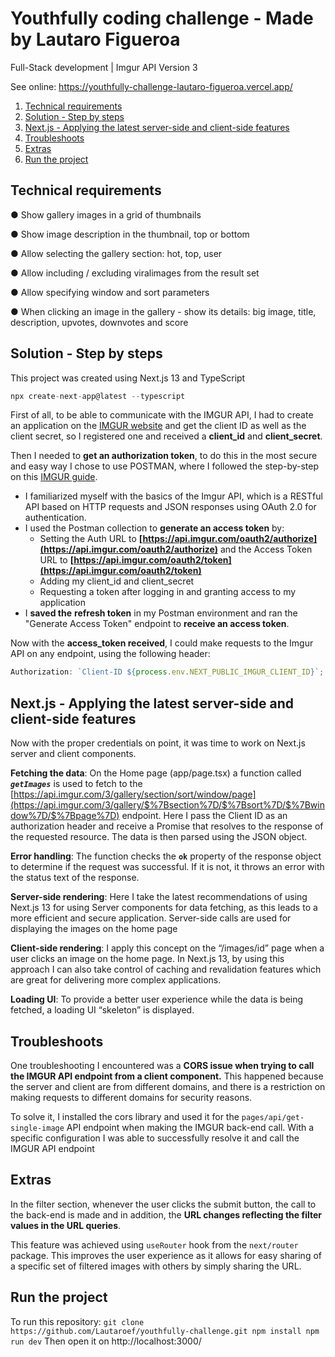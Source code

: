 # Youthfully coding challenge - Made by Lautaro Figueroa
Full-Stack development | Imgur API Version 3

See online: https://youthfully-challenge-lautaro-figueroa.vercel.app/

1. [Technical requirements](https://github.com/Lautaroef/youthfully-challenge/edit/main/README.md#technical-requirements)
2. [Solution - Step by steps](https://github.com/Lautaroef/youthfully-challenge/edit/main/README.md#solution---step-by-steps)
3. [Next.js - Applying the latest server-side and client-side features](https://github.com/Lautaroef/youthfully-challenge/edit/main/README.md#nextjs---applying-the-latest-server-side-and-client-side-features)
4. [Troubleshoots](https://github.com/Lautaroef/youthfully-challenge/edit/main/README.md#troubleshoots)
5. [Extras](https://github.com/Lautaroef/youthfully-challenge/edit/main/README.md#extras)
6. [Run the project](https://github.com/Lautaroef/youthfully-challenge/edit/main/README.md#run-the-project)


## Technical requirements

● Show gallery images in a grid of thumbnails

● Show image description in the thumbnail, top or bottom

● Allow selecting the gallery section: hot, top, user

● Allow including / excluding viralimages from the result set

● Allow specifying window and sort parameters

● When clicking an image in the gallery - show its details: big image, title, description, upvotes, downvotes and score

## Solution - Step by steps

This project was created using Next.js 13 and TypeScript

```jsx
npx create-next-app@latest --typescript
```

First of all, to be able to communicate with the IMGUR API, I had to create an application on the [IMGUR website](https://api.imgur.com/oauth2/addclient) and get the client ID as well as the client secret, so I registered one and received a **client_id** and **client_secret**.

Then I needed to **get an authorization token**, to do this in the most secure and easy way I chose to use POSTMAN, where I followed the step-by-step on this [IMGUR guide](https://apidocs.imgur.com/#intro).

- I familiarized myself with the basics of the Imgur API, which is a RESTful API based on HTTP requests and JSON responses using OAuth 2.0 for authentication.
- I used the Postman collection to **generate an access token** by:
  - Setting the Auth URL to **[https://api.imgur.com/oauth2/authorize](https://api.imgur.com/oauth2/authorize)**
    and the Access Token URL to **[https://api.imgur.com/oauth2/token](https://api.imgur.com/oauth2/token)**
  - Adding my client_id and client_secret
  - Requesting a token after logging in and granting access to my application
- I **saved the** **refresh token** in my Postman environment and ran the "Generate Access Token" endpoint to **receive an access token**.

Now with the **access_token received**, I could make requests to the Imgur API on any endpoint, using the following header:

```jsx
Authorization: `Client-ID ${process.env.NEXT_PUBLIC_IMGUR_CLIENT_ID}`;
```

## Next.js - Applying the latest server-side and client-side features

Now with the proper credentials on point, it was time to work on Next.js server and client components.

**Fetching the data**: On the Home page (app/page.tsx) a function called **_`getImages`_** is used to fetch to the [https://api.imgur.com/3/gallery/section/sort/window/page](https://api.imgur.com/3/gallery/$%7Bsection%7D/$%7Bsort%7D/$%7Bwindow%7D/$%7Bpage%7D) endpoint. Here I pass the Client ID as an authorization header and receive a Promise that resolves to the response of the requested resource. The data is then parsed using the JSON object.

**Error handling**: The function checks the **`ok`** property of the response object to determine if the request was successful. If it is not, it throws an error with the status text of the response.

**Server-side rendering**: Here I take the latest recommendations of using Next.js 13 for using Server components for data fetching, as this leads to a more efficient and secure application. Server-side calls are used for displaying the images on the home page

**Client-side rendering**: I apply this concept on the “/images/id” page when a user clicks an image on the home page. In Next.js 13, by using this approach I can also take control of caching and revalidation features which are great for delivering more complex applications.

**Loading UI**: To provide a better user experience while the data is being fetched, a loading UI “skeleton” is displayed.

## Troubleshoots

One troubleshooting I encountered was a **CORS issue when trying to call the IMGUR API endpoint from a client component.** This happened because the server and client are from different domains, and there is a restriction on making requests to different domains for security reasons.

To solve it, I installed the cors library and used it for the `pages/api/get-single-image` API endpoint when making the IMGUR back-end call. With a specific configuration I was able to successfully resolve it and call the IMGUR API endpoint

## Extras

In the filter section, whenever the user clicks the submit button, the call to the back-end is made and in addition, the **URL changes reflecting the filter values in the URL queries**.

This feature was achieved using `useRouter` hook from the `next/router` package. This improves the user experience as it allows for easy sharing of a specific set of filtered images with others by simply sharing the URL.

## Run the project
To run this repository:
`
git clone https://github.com/Lautaroef/youthfully-challenge.git
npm install
npm run dev
`
Then open it on http://localhost:3000/
